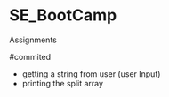 # SE_BootCamp
Assignments

#commited

  -  getting a string from user (user Input)
  -  printing the split array
